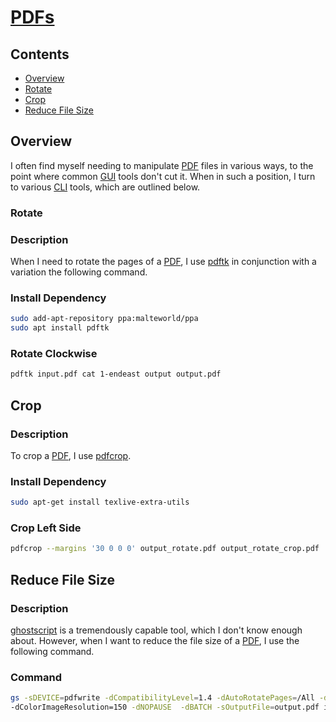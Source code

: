 # [PDFs](https://en.wikipedia.org/wiki/PDF)

## Contents
- [Overview](#overview)
- [Rotate](#rotate)
- [Crop](#crop)
- [Reduce File Size](#reduce-file-size)

## Overview
I often find myself needing to manipulate [PDF](https://en.wikipedia.org/wiki/PDF) files in various ways, to the point where common [GUI](https://en.wikipedia.org/wiki/Graphical_user_interface) tools don't cut it. When in such a position, I turn to various [CLI](https://en.wikipedia.org/wiki/CLI) tools, which are outlined below.

### Rotate

### Description
When I need to rotate the pages of a [PDF](https://en.wikipedia.org/wiki/PDF), I use [pdftk](https://www.pdflabs.com/docs/pdftk-man-page/) in conjunction with a variation the following command.

### Install Dependency
```bash
sudo add-apt-repository ppa:malteworld/ppa
sudo apt install pdftk
```

### Rotate Clockwise
```bash
pdftk input.pdf cat 1-endeast output output.pdf
```

## Crop

### Description
To crop a [PDF](https://en.wikipedia.org/wiki/PDF), I use [pdfcrop](https://ctan.org/pkg/pdfcrop).

### Install Dependency
```bash
sudo apt-get install texlive-extra-utils
```

### Crop Left Side
```bash
pdfcrop --margins '30 0 0 0' output_rotate.pdf output_rotate_crop.pdf
```

## Reduce File Size

### Description
[ghostscript](https://www.ghostscript.com/) is a tremendously capable tool, which I don't know enough about. However, when I want to reduce the file size of a [PDF](https://en.wikipedia.org/wiki/PDF), I use the following command.

### Command
```bash
gs -sDEVICE=pdfwrite -dCompatibilityLevel=1.4 -dAutoRotatePages=/All -dDownsampleColorImages=true \
-dColorImageResolution=150 -dNOPAUSE  -dBATCH -sOutputFile=output.pdf input.pdf
```

